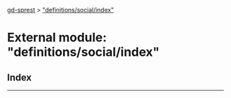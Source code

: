 [gd-sprest](../README.md) > ["definitions/social/index"](../modules/_definitions_social_index_.md)



# External module: "definitions/social/index"

## Index


---
